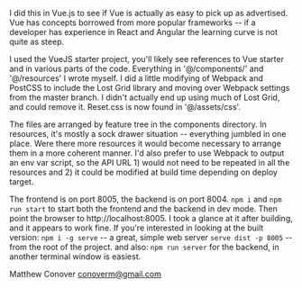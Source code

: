 I did this in Vue.js to see if Vue is actually as easy to pick up as advertised. Vue has concepts borrowed from more popular frameworks -- if a developer has experience in React and Angular the learning curve is not quite as steep.

I used the VueJS starter project, you'll likely see references to Vue starter and in various parts of the code. Everything in '@/components/' and '@/resources' I wrote myself. I did a little modifying of Webpack and PostCSS to include the Lost Grid library and moving over Webpack settings from the master branch. I didn't actually end up using much of Lost Grid, and could remove it. Reset.css is now found in '@/assets/css'.

The files are arranged by feature tree in the components directory. In resources, it's mostly a sock drawer situation -- everything jumbled in one place. Were there more resources it would become necessary to arrange them in a more coherent manner. I'd also prefer to use Webpack to output an env var script, so the API URL 1) would not need to be repeated in all the resources and 2) it could be modified at build time depending on deploy target.

The frontend is on port 8005, the backend is on port 8004. `npm i` and `npm run start` to start both the frontend and the backend in dev mode. Then point the browser to http://localhost:8005. I took a glance at it after building, and it appears to work fine. If you're interested in looking at the built version:
`npm i -g serve` -- a great, simple web server
`serve dist -p 8005` -- from the root of the project.
and also: `npm run server` for the backend, in another terminal window is easiest.

Matthew Conover
conoverm@gmail.com

